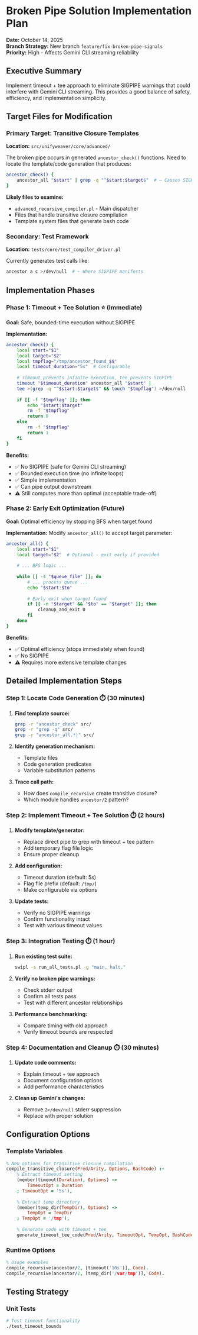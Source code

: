 # Broken Pipe Solution Implementation Plan

**Date:** October 14, 2025  
**Branch Strategy:** New branch `feature/fix-broken-pipe-signals`  
**Priority:** High - Affects Gemini CLI streaming reliability  

## Executive Summary

Implement timeout + tee approach to eliminate SIGPIPE warnings that could interfere with Gemini CLI streaming. This provides a good balance of safety, efficiency, and implementation simplicity.

## Target Files for Modification

### Primary Target: Transitive Closure Templates
**Location:** `src/unifyweaver/core/advanced/`

The broken pipe occurs in generated `ancestor_check()` functions. Need to locate the template/code generation that produces:

```bash
ancestor_check() {
    ancestor_all "$start" | grep -q "^$start:$target$"  # ← Causes SIGPIPE
}
```

**Likely files to examine:**
- `advanced_recursive_compiler.pl` - Main dispatcher
- Files that handle transitive closure compilation
- Template system files that generate bash code

### Secondary: Test Framework
**Location:** `tests/core/test_compiler_driver.pl`

Currently generates test calls like:
```bash
ancestor a c >/dev/null  # ← Where SIGPIPE manifests
```

## Implementation Phases

### Phase 1: Timeout + Tee Solution ⭐ (Immediate)

**Goal:** Safe, bounded-time execution without SIGPIPE

**Implementation:**
```bash
ancestor_check() {
    local start="$1"
    local target="$2"
    local tmpflag="/tmp/ancestor_found_$$"
    local timeout_duration="5s"  # Configurable
    
    # Timeout prevents infinite execution, tee prevents SIGPIPE
    timeout "$timeout_duration" ancestor_all "$start" | 
    tee >(grep -q "^$start:$target$" && touch "$tmpflag") >/dev/null
    
    if [[ -f "$tmpflag" ]]; then
        echo "$start:$target"
        rm -f "$tmpflag"
        return 0
    else
        rm -f "$tmpflag"
        return 1
    fi
}
```

**Benefits:**
- ✅ No SIGPIPE (safe for Gemini CLI streaming)
- ✅ Bounded execution time (no infinite loops)
- ✅ Simple implementation
- ✅ Can pipe output downstream
- ⚠️ Still computes more than optimal (acceptable trade-off)

### Phase 2: Early Exit Optimization (Future)

**Goal:** Optimal efficiency by stopping BFS when target found

**Implementation:** Modify `ancestor_all()` to accept target parameter:
```bash
ancestor_all() {
    local start="$1"
    local target="$2"  # Optional - exit early if provided
    
    # ... BFS logic ...
    
    while [[ -s "$queue_file" ]]; do
        # ... process queue ...
        echo "$start:$to"
        
        # Early exit when target found
        if [[ -n "$target" && "$to" == "$target" ]]; then
            cleanup_and_exit 0
        fi
    done
}
```

**Benefits:**
- ✅ Optimal efficiency (stops immediately when found)
- ✅ No SIGPIPE
- ⚠️ Requires more extensive template changes

## Detailed Implementation Steps

### Step 1: Locate Code Generation ⏱️ (30 minutes)

1. **Find template source:**
   ```bash
   grep -r "ancestor_check" src/
   grep -r "grep -q" src/
   grep -r "ancestor_all.*|" src/
   ```

2. **Identify generation mechanism:**
   - Template files
   - Code generation predicates
   - Variable substitution patterns

3. **Trace call path:**
   - How does `compile_recursive` create transitive closure?
   - Which module handles `ancestor/2` pattern?

### Step 2: Implement Timeout + Tee Solution ⏱️ (2 hours)

1. **Modify template/generator:**
   - Replace direct pipe to grep with timeout + tee pattern
   - Add temporary flag file logic
   - Ensure proper cleanup

2. **Add configuration:**
   - Timeout duration (default: 5s)
   - Flag file prefix (default: `/tmp/`)
   - Make configurable via options

3. **Update tests:**
   - Verify no SIGPIPE warnings
   - Confirm functionality intact
   - Test with various timeout values

### Step 3: Integration Testing ⏱️ (1 hour)

1. **Run existing test suite:**
   ```bash
   swipl -s run_all_tests.pl -g "main, halt."
   ```

2. **Verify no broken pipe warnings:**
   - Check stderr output
   - Confirm all tests pass
   - Test with different ancestor relationships

3. **Performance benchmarking:**
   - Compare timing with old approach
   - Verify timeout bounds are respected

### Step 4: Documentation and Cleanup ⏱️ (30 minutes)

1. **Update code comments:**
   - Explain timeout + tee approach
   - Document configuration options
   - Add performance characteristics

2. **Clean up Gemini's changes:**
   - Remove `2>/dev/null` stderr suppression
   - Replace with proper solution

## Configuration Options

### Template Variables
```prolog
% New options for transitive closure compilation
compile_transitive_closure(Pred/Arity, Options, BashCode) :-
    % Extract timeout setting
    (member(timeout(Duration), Options) -> 
        TimeoutOpt = Duration 
    ; TimeoutOpt = '5s'),
    
    % Extract temp directory
    (member(temp_dir(TempDir), Options) -> 
        TempOpt = TempDir 
    ; TempOpt = '/tmp'),
    
    % Generate code with timeout + tee
    generate_timeout_tee_code(Pred/Arity, TimeoutOpt, TempOpt, BashCode).
```

### Runtime Options
```prolog
% Usage examples
compile_recursive(ancestor/2, [timeout('10s')], Code).
compile_recursive(ancestor/2, [temp_dir('/var/tmp')], Code).
```

## Testing Strategy

### Unit Tests
```bash
# Test timeout functionality
./test_timeout_bounds
